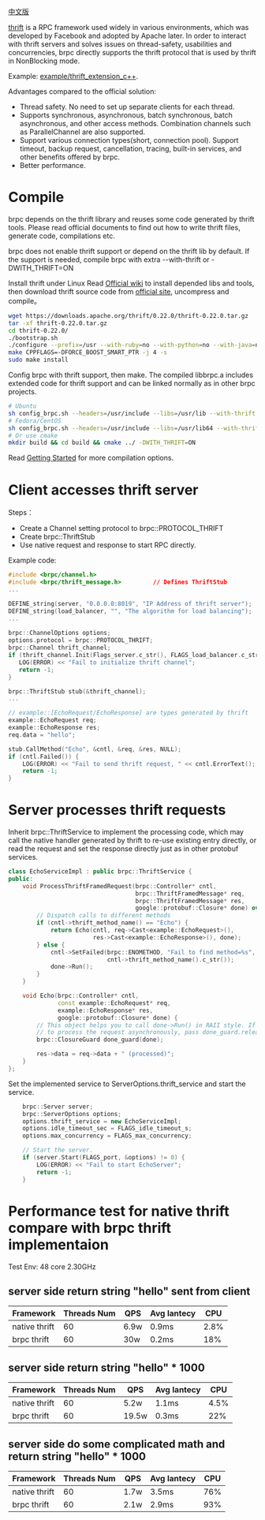[中文版](../cn/thrift.md)

[thrift](https://thrift.apache.org/) is a RPC framework used widely in various environments, which was developed by Facebook and adopted by Apache later. In order to interact with thrift servers and solves issues on thread-safety, usabilities and concurrencies, brpc directly supports the thrift protocol that is used by thrift in NonBlocking mode.

Example: [example/thrift_extension_c++](https://github.com/apache/brpc/tree/master/example/thrift_extension_c++/).

Advantages compared to the official solution:
- Thread safety. No need to set up separate clients for each thread.
- Supports synchronous, asynchronous, batch synchronous, batch asynchronous, and other access methods. Combination channels such as ParallelChannel are also supported.
- Support various connection types(short, connection pool). Support timeout, backup request, cancellation, tracing, built-in services, and other benefits offered by brpc.
- Better performance.

# Compile
brpc depends on the thrift library and reuses some code generated by thrift tools. Please read official documents to find out how to write thrift files, generate code, compilations etc.

brpc does not enable thrift support or depend on the thrift lib by default. If the support is needed, compile brpc with extra --with-thrift or -DWITH_THRIFT=ON

Install thrift under Linux
Read [Official wiki](https://thrift.apache.org/docs/install/debian) to install depended libs and tools, then download thrift source code from [official site](https://thrift.apache.org/download), uncompress and compile。
```bash
wget https://downloads.apache.org/thrift/0.22.0/thrift-0.22.0.tar.gz
tar -xf thrift-0.22.0.tar.gz
cd thrift-0.22.0/
./bootstrap.sh
./configure --prefix=/usr --with-ruby=no --with-python=no --with-java=no --with-go=no --with-perl=no --with-php=no --with-csharp=no --with-erlang=no --with-lua=no --with-nodejs=no --with-rs=no --with-py3=no CXXFLAGS='-Wno-error'
make CPPFLAGS=-DFORCE_BOOST_SMART_PTR -j 4 -s
sudo make install
```

Config brpc with thrift support, then make. The compiled libbrpc.a includes extended code for thrift support and can be linked normally as in other brpc projects.
```bash
# Ubuntu
sh config_brpc.sh --headers=/usr/include --libs=/usr/lib --with-thrift
# Fedora/CentOS
sh config_brpc.sh --headers=/usr/include --libs=/usr/lib64 --with-thrift
# Or use cmake
mkdir build && cd build && cmake ../ -DWITH_THRIFT=ON
```
Read [Getting Started](getting_started.md) for more compilation options.

# Client accesses thrift server
Steps：
- Create a Channel setting protocol to brpc::PROTOCOL_THRIFT
- Create brpc::ThriftStub
- Use native request and response to start RPC directly.

Example code:
```c++
#include <brpc/channel.h>
#include <brpc/thrift_message.h>         // Defines ThriftStub
...

DEFINE_string(server, "0.0.0.0:8019", "IP Address of thrift server");
DEFINE_string(load_balancer, "", "The algorithm for load balancing");
...
  
brpc::ChannelOptions options;
options.protocol = brpc::PROTOCOL_THRIFT;
brpc::Channel thrift_channel;
if (thrift_channel.Init(Flags_server.c_str(), FLAGS_load_balancer.c_str(), &options) != 0) {
   LOG(ERROR) << "Fail to initialize thrift channel";
   return -1;
}

brpc::ThriftStub stub(&thrift_channel);
...

// example::[EchoRequest/EchoResponse] are types generated by thrift
example::EchoRequest req;
example::EchoResponse res;
req.data = "hello";

stub.CallMethod("Echo", &cntl, &req, &res, NULL);
if (cntl.Failed()) {
    LOG(ERROR) << "Fail to send thrift request, " << cntl.ErrorText();
    return -1;
} 
```

# Server processes thrift requests
Inherit brpc::ThriftService to implement the processing code, which may call the native handler generated by thrift to re-use existing entry directly, or read the request and set the response directly just as in other protobuf services.
```c++
class EchoServiceImpl : public brpc::ThriftService {
public:
    void ProcessThriftFramedRequest(brpc::Controller* cntl,
                                    brpc::ThriftFramedMessage* req,
                                    brpc::ThriftFramedMessage* res,
                                    google::protobuf::Closure* done) override {
        // Dispatch calls to different methods
        if (cntl->thrift_method_name() == "Echo") {
            return Echo(cntl, req->Cast<example::EchoRequest>(),
                        res->Cast<example::EchoResponse>(), done);
        } else {
            cntl->SetFailed(brpc::ENOMETHOD, "Fail to find method=%s",
                            cntl->thrift_method_name().c_str());
            done->Run();
        }
    }

    void Echo(brpc::Controller* cntl,
              const example::EchoRequest* req,
              example::EchoResponse* res,
              google::protobuf::Closure* done) {
        // This object helps you to call done->Run() in RAII style. If you need
        // to process the request asynchronously, pass done_guard.release().
        brpc::ClosureGuard done_guard(done);

        res->data = req->data + " (processed)";
    }
};
```

Set the implemented service to ServerOptions.thrift_service and start the service.
```c++
    brpc::Server server;
    brpc::ServerOptions options;
    options.thrift_service = new EchoServiceImpl;
    options.idle_timeout_sec = FLAGS_idle_timeout_s;
    options.max_concurrency = FLAGS_max_concurrency;

    // Start the server.
    if (server.Start(FLAGS_port, &options) != 0) {
        LOG(ERROR) << "Fail to start EchoServer";
        return -1;
    }
```

# Performance test for native thrift compare with brpc thrift implementaion
Test Env: 48 core  2.30GHz
## server side return string "hello" sent from client
Framework | Threads Num | QPS | Avg lantecy | CPU
---- | --- | --- | --- | ---
native thrift | 60 | 6.9w | 0.9ms | 2.8%
brpc thrift | 60 | 30w | 0.2ms | 18%

## server side return string "hello" * 1000
Framework | Threads Num | QPS | Avg lantecy | CPU
---- | --- | --- | --- | ---
native thrift | 60 | 5.2w | 1.1ms | 4.5%
brpc thrift | 60 | 19.5w | 0.3ms | 22%

## server side do some complicated math and return string "hello" * 1000
Framework | Threads Num | QPS | Avg lantecy | CPU
---- | --- | --- | --- | ---
native thrift | 60 | 1.7w | 3.5ms | 76%
brpc thrift | 60 | 2.1w | 2.9ms | 93%

